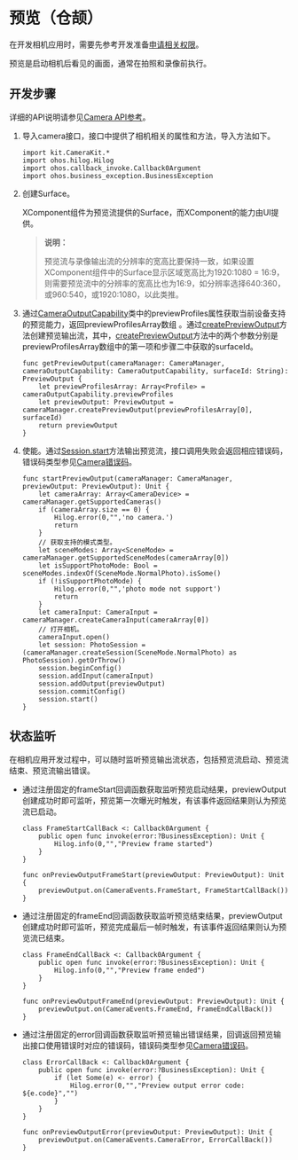 # 预览（仓颉）

在开发相机应用时，需要先参考开发准备[申请相关权限](./cj-camera-preparation.md)。

预览是启动相机后看见的画面，通常在拍照和录像前执行。

## 开发步骤

详细的API说明请参见[Camera API参考](../../../../reference/source_zh_cn/CameraKit/cj-apis-multimedia-camera.md)。

1. 导入camera接口，接口中提供了相机相关的属性和方法，导入方法如下。

    <!-- compile -->

    ```cangjie
    import kit.CameraKit.*
    import ohos.hilog.Hilog
    import ohos.callback_invoke.Callback0Argument
    import ohos.business_exception.BusinessException
    ```

2. 创建Surface。

    XComponent组件为预览流提供的Surface，而XComponent的能力由UI提供。

    > **说明：**
    >
    > 预览流与录像输出流的分辨率的宽高比要保持一致，如果设置XComponent组件中的Surface显示区域宽高比为1920:1080 = 16:9，则需要预览流中的分辨率的宽高比也为16:9，如分辨率选择640:360，或960:540，或1920:1080，以此类推。

3. 通过[CameraOutputCapability](../../../../reference/source_zh_cn/CameraKit/cj-apis-multimedia-camera.md#struct-cameraoutputcapability)类中的previewProfiles属性获取当前设备支持的预览能力，返回previewProfilesArray数组 。通过[createPreviewOutput](../../../../reference/source_zh_cn/CameraKit/cj-apis-multimedia-camera.md#func-createpreviewoutputprofile-string)方法创建预览输出流，其中，[createPreviewOutput](../../../../reference/source_zh_cn/CameraKit/cj-apis-multimedia-camera.md#func-createpreviewoutputprofile-string)方法中的两个参数分别是previewProfilesArray数组中的第一项和步骤二中获取的surfaceId。

    <!-- compile -->

    ```cangjie
    func getPreviewOutput(cameraManager: CameraManager, cameraOutputCapability: CameraOutputCapability, surfaceId: String): PreviewOutput {
        let previewProfilesArray: Array<Profile> = cameraOutputCapability.previewProfiles
        let previewOutput: PreviewOutput = cameraManager.createPreviewOutput(previewProfilesArray[0], surfaceId)
        return previewOutput
    }
    ```

4. 使能。通过[Session.start](../../../../reference/source_zh_cn/CameraKit/cj-apis-multimedia-camera.md#func-start)方法输出预览流，接口调用失败会返回相应错误码，错误码类型参见[Camera错误码](../../../../reference/source_zh_cn/CameraKit/cj-errorcode-multimedia-camera.md)。

    <!-- compile -->

    ```cangjie
    func startPreviewOutput(cameraManager: CameraManager, previewOutput: PreviewOutput): Unit {
        let cameraArray: Array<CameraDevice> = cameraManager.getSupportedCameras()
        if (cameraArray.size == 0) {
            Hilog.error(0,"",'no camera.')
            return
        }
        // 获取支持的模式类型。
        let sceneModes: Array<SceneMode> = cameraManager.getSupportedSceneModes(cameraArray[0])
        let isSupportPhotoMode: Bool = sceneModes.indexOf(SceneMode.NormalPhoto).isSome()
        if (!isSupportPhotoMode) {
            Hilog.error(0,"",'photo mode not support')
            return
        }
        let cameraInput: CameraInput = cameraManager.createCameraInput(cameraArray[0])
        // 打开相机。
        cameraInput.open()
        let session: PhotoSession = (cameraManager.createSession(SceneMode.NormalPhoto) as PhotoSession).getOrThrow()
        session.beginConfig()
        session.addInput(cameraInput)
        session.addOutput(previewOutput)
        session.commitConfig()
        session.start()
    }
    ```

## 状态监听

在相机应用开发过程中，可以随时监听预览输出流状态，包括预览流启动、预览流结束、预览流输出错误。

- 通过注册固定的frameStart回调函数获取监听预览启动结果，previewOutput创建成功时即可监听，预览第一次曝光时触发，有该事件返回结果则认为预览流已启动。

    <!-- compile -->

    ```cangjie
    class FrameStartCallBack <: Callback0Argument {
        public open func invoke(error:?BusinessException): Unit {
            Hilog.info(0,"","Preview frame started")
        }
    }

    func onPreviewOutputFrameStart(previewOutput: PreviewOutput): Unit {
        previewOutput.on(CameraEvents.FrameStart, FrameStartCallBack())
    }
    ```

- 通过注册固定的frameEnd回调函数获取监听预览结束结果，previewOutput创建成功时即可监听，预览完成最后一帧时触发，有该事件返回结果则认为预览流已结束。

    <!-- compile -->

    ```cangjie
    class FrameEndCallBack <: Callback0Argument {
        public open func invoke(error:?BusinessException): Unit {
            Hilog.info(0,"","Preview frame ended")
        }
    }

    func onPreviewOutputFrameEnd(previewOutput: PreviewOutput): Unit {
        previewOutput.on(CameraEvents.FrameEnd, FrameEndCallBack())
    }
    ```

- 通过注册固定的error回调函数获取监听预览输出错误结果，回调返回预览输出接口使用错误时对应的错误码，错误码类型参见[Camera错误码](../../../../reference/source_zh_cn/CameraKit/cj-errorcode-multimedia-camera.md)。

    <!-- compile -->

    ```cangjie
    class ErrorCallBack <: Callback0Argument {
        public open func invoke(error:?BusinessException): Unit {
            if (let Some(e) <- error) {
                Hilog.error(0,"","Preview output error code: ${e.code}","")
            }
        }
    }

    func onPreviewOutputError(previewOutput: PreviewOutput): Unit {
        previewOutput.on(CameraEvents.CameraError, ErrorCallBack())
    }
    ```
